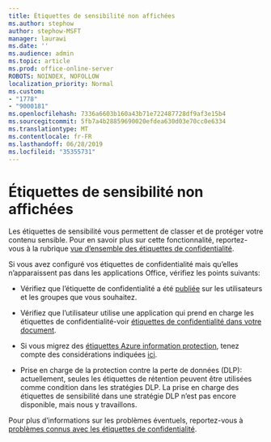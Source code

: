 ```yaml
---
title: Étiquettes de sensibilité non affichées
ms.author: stephow
author: stephow-MSFT
manager: laurawi
ms.date: ''
ms.audience: admin
ms.topic: article
ms.prod: office-online-server
ROBOTS: NOINDEX, NOFOLLOW
localization_priority: Normal
ms.custom:
- "1778"
- "9000181"
ms.openlocfilehash: 7336a6603b160a43b71e722487728df9af3e15b4
ms.sourcegitcommit: 5fb7a4b28859690020efdea630d03e70cc0e6334
ms.translationtype: MT
ms.contentlocale: fr-FR
ms.lasthandoff: 06/28/2019
ms.locfileid: "35355731"
---
```

# <a name="sensitivity-labels-not-appearing"></a>Étiquettes de sensibilité non affichées

Les étiquettes de sensibilité vous permettent de classer et de protéger votre contenu sensible. Pour en savoir plus sur cette fonctionnalité, reportez-vous à la rubrique [vue d’ensemble des étiquettes de confidentialité](https://docs.microsoft.com/office365/securitycompliance/sensitivity-labels).

Si vous avez configuré vos étiquettes de confidentialité mais qu’elles n’apparaissent pas dans les applications Office, vérifiez les points suivants:

- Vérifiez que l’étiquette de confidentialité a été [publiée](https://docs.microsoft.com/Office365/SecurityCompliance/sensitivity-labels#what-label-policies-can-do) sur les utilisateurs et les groupes que vous souhaitez.

- Vérifiez que l’utilisateur utilise une application qui prend en charge les étiquettes de confidentialité-voir [étiquettes de confidentialité dans votre document](https://support.office.com/article/apply-sensitivity-labels-to-your-documents-and-email-within-office-2f96e7cd-d5a4-403b-8bd7-4cc636bae0f9?ad=US&ui=en-US&rs=en-US#bkmk_whereavailable).

- Si vous migrez des [étiquettes Azure information protection](https://docs.microsoft.com/azure/information-protection/configure-policy-migrate-labels), tenez compte des considérations indiquées [ici](https://docs.microsoft.com/azure/information-protection/configure-policy-migrate-labels#considerations-for-unified-labels).

- Prise en charge de la protection contre la perte de données (DLP): actuellement, seules les étiquettes de rétention peuvent être utilisées comme condition dans les stratégies DLP.  La prise en charge des étiquettes de sensibilité dans une stratégie DLP n’est pas encore disponible, mais nous y travaillons.

Pour plus d’informations sur les problèmes éventuels, reportez-vous à [problèmes connus avec les étiquettes de confidentialité](https://support.office.com/article/known-issues-with-sensitivity-labels-in-office-b169d687-2bbd-4e21-a440-7da1b2743edc?ui=en-US&rs=en-US&ad=US).